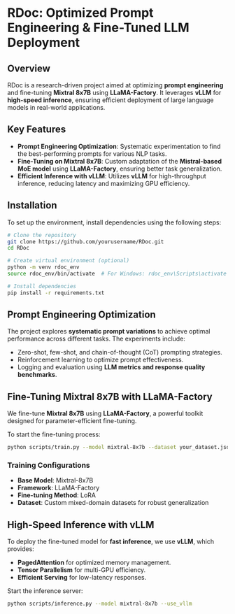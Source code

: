 # **RDoc: Optimized Prompt Engineering & Fine-Tuned LLM Deployment**

## **Overview**
RDoc is a research-driven project aimed at optimizing **prompt engineering** and fine-tuning **Mixtral 8x7B** using **LLaMA-Factory**. It leverages **vLLM** for **high-speed inference**, ensuring efficient deployment of large language models in real-world applications.

## **Key Features**
- **Prompt Engineering Optimization**: Systematic experimentation to find the best-performing prompts for various NLP tasks.
- **Fine-Tuning on Mixtral 8x7B**: Custom adaptation of the **Mistral-based MoE model** using **LLaMA-Factory**, ensuring better task generalization.
- **Efficient Inference with vLLM**: Utilizes **vLLM** for high-throughput inference, reducing latency and maximizing GPU efficiency.

## **Installation**
To set up the environment, install dependencies using the following steps:

```bash
# Clone the repository
git clone https://github.com/yourusername/RDoc.git
cd RDoc

# Create virtual environment (optional)
python -m venv rdoc_env
source rdoc_env/bin/activate  # For Windows: rdoc_env\Scripts\activate

# Install dependencies
pip install -r requirements.txt
```

## **Prompt Engineering Optimization**
The project explores **systematic prompt variations** to achieve optimal performance across different tasks. The experiments include:
- Zero-shot, few-shot, and chain-of-thought (CoT) prompting strategies.
- Reinforcement learning to optimize prompt effectiveness.
- Logging and evaluation using **LLM metrics and response quality benchmarks**.


## **Fine-Tuning Mixtral 8x7B with LLaMA-Factory**
We fine-tune **Mixtral 8x7B** using **LLaMA-Factory**, a powerful toolkit designed for parameter-efficient fine-tuning.

To start the fine-tuning process:
```bash
python scripts/train.py --model mixtral-8x7b --dataset your_dataset.json
```

### **Training Configurations**
- **Base Model**: Mixtral-8x7B
- **Framework**: LLaMA-Factory
- **Fine-tuning Method**: LoRA
- **Dataset**: Custom mixed-domain datasets for robust generalization

## **High-Speed Inference with vLLM**
To deploy the fine-tuned model for **fast inference**, we use **vLLM**, which provides:
- **PagedAttention** for optimized memory management.
- **Tensor Parallelism** for multi-GPU efficiency.
- **Efficient Serving** for low-latency responses.

Start the inference server:
```bash
python scripts/inference.py --model mixtral-8x7b --use_vllm
```


